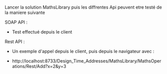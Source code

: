 Lancer la solution MathsLibrary puis les diffrentes Api peuvent etre testé de la maniere suivante

SOAP API :

- Test effectué depuis le client

Rest API :

- Un exemple d'appel depuis le client, puis depuis le navigateur avec :

- http://localhost:8733/Design_Time_Addresses/MathsLibrary/MathsOperations/Rest/Add?x=2&y=3
